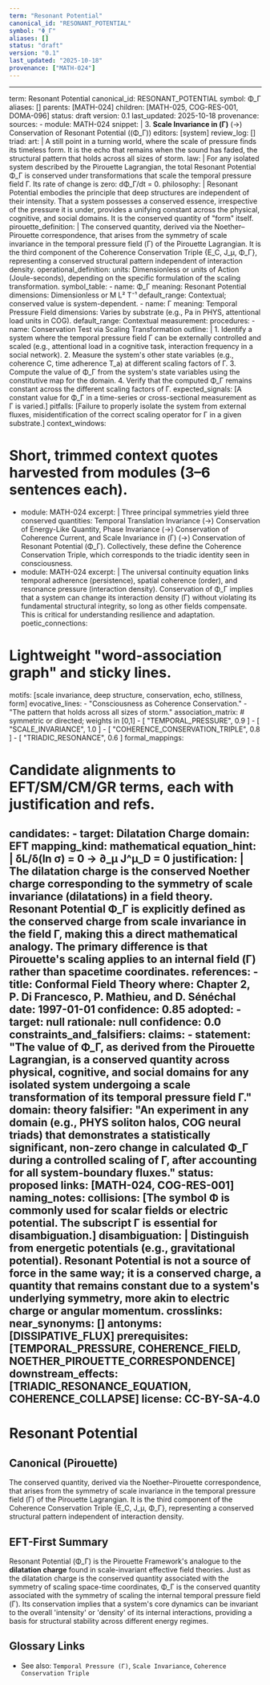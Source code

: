 ```yaml
---
term: "Resonant Potential"
canonical_id: "RESONANT_POTENTIAL"
symbol: "Φ_Γ"
aliases: []
status: "draft"
version: "0.1"
last_updated: "2025-10-18"
provenance: ["MATH-024"]
---
```


---
term: Resonant Potential
canonical_id: RESONANT_POTENTIAL
symbol: Φ_Γ
aliases: []
parents: [MATH-024]
children: [MATH-025, COG-RES-001, DOMA-096]
status: draft
version: 0.1
last_updated: 2025-10-18
provenance:
  sources:
    - module: MATH-024
      snippet: |
        3. **Scale Invariance in (Γ)** (→) Conservation of Resonant Potential ((Φ_Γ))
  editors: [system]
  review_log: []
triad:
  art: |
    A still point in a turning world, where the scale of pressure finds its timeless form. It is the echo that remains when the sound has faded, the structural pattern that holds across all sizes of storm.
  law: |
    For any isolated system described by the Pirouette Lagrangian, the total Resonant Potential Φ_Γ is conserved under transformations that scale the temporal pressure field Γ. Its rate of change is zero: dΦ_Γ/dt = 0.
  philosophy: |
    Resonant Potential embodies the principle that deep structures are independent of their intensity. That a system possesses a conserved essence, irrespective of the pressure it is under, provides a unifying constant across the physical, cognitive, and social domains. It is the conserved quantity of "form" itself.
pirouette_definition: |
  The conserved quantity, derived via the Noether–Pirouette correspondence, that arises from the symmetry of scale invariance in the temporal pressure field (Γ) of the Pirouette Lagrangian. It is the third component of the Coherence Conservation Triple {E_C, J_μ, Φ_Γ}, representing a conserved structural pattern independent of interaction density.
operational_definition:
  units: Dimensionless or units of Action (Joule-seconds), depending on the specific formulation of the scaling transformation.
  symbol_table:
    - name: Φ_Γ
      meaning: Resonant Potential
      dimensions: Dimensionless or M L² T⁻¹
      default_range: Contextual; conserved value is system-dependent.
    - name: Γ
      meaning: Temporal Pressure Field
      dimensions: Varies by substrate (e.g., Pa in PHYS, attentional load units in COG).
      default_range: Contextual
  measurement:
    procedures:
      - name: Conservation Test via Scaling Transformation
        outline: |
          1. Identify a system where the temporal pressure field Γ can be externally controlled and scaled (e.g., attentional load in a cognitive task, interaction frequency in a social network).
          2. Measure the system's other state variables (e.g., coherence C, time adherence T_a) at different scaling factors of Γ.
          3. Compute the value of Φ_Γ from the system's state variables using the constitutive map for the domain.
          4. Verify that the computed Φ_Γ remains constant across the different scaling factors of Γ.
        expected_signals: [A constant value for Φ_Γ in a time-series or cross-sectional measurement as Γ is varied.]
        pitfalls: [Failure to properly isolate the system from external fluxes, misidentification of the correct scaling operator for Γ in a given substrate.]
context_windows:
  # Short, trimmed context quotes harvested from modules (3–6 sentences each).
  - module: MATH-024
    excerpt: |
      Three principal symmetries yield three conserved quantities: Temporal Translation Invariance (→) Conservation of Energy-Like Quantity, Phase Invariance (→) Conservation of Coherence Current, and Scale Invariance in (Γ) (→) Conservation of Resonant Potential (Φ_Γ). Collectively, these define the Coherence Conservation Triple, which corresponds to the triadic identity seen in consciousness.
  - module: MATH-024
    excerpt: |
      The universal continuity equation links temporal adherence (persistence), spatial coherence (order), and resonance pressure (interaction density). Conservation of Φ_Γ implies that a system can change its interaction density (Γ) without violating its fundamental structural integrity, so long as other fields compensate. This is critical for understanding resilience and adaptation.
poetic_connections:
  # Lightweight "word-association graph" and sticky lines.
  motifs: [scale invariance, deep structure, conservation, echo, stillness, form]
  evocative_lines:
    - "Consciousness as Coherence Conservation."
    - "The pattern that holds across all sizes of storm."
  association_matrix:
    # symmetric or directed; weights in [0,1]
    - [ "TEMPORAL_PRESSURE", 0.9 ]
    - [ "SCALE_INVARIANCE", 1.0 ]
    - [ "COHERENCE_CONSERVATION_TRIPLE", 0.8 ]
    - [ "TRIADIC_RESONANCE", 0.6 ]
formal_mappings:
  # Candidate alignments to EFT/SM/CM/GR terms, each with justification and refs.
  candidates:
    - target: Dilatation Charge
      domain: EFT
      mapping_kind: mathematical
      equation_hint: |
        δL/δ(ln σ) = 0 → ∂_μ J^μ_D = 0
      justification: |
        The dilatation charge is the conserved Noether charge corresponding to the symmetry of scale invariance (dilatations) in a field theory. Resonant Potential Φ_Γ is explicitly defined as the conserved charge from scale invariance in the field Γ, making this a direct mathematical analogy. The primary difference is that Pirouette's scaling applies to an internal field (Γ) rather than spacetime coordinates.
      references:
        - title: Conformal Field Theory
          where: Chapter 2, P. Di Francesco, P. Mathieu, and D. Sénéchal
          date: 1997-01-01
      confidence: 0.85
  adopted:
    - target: null
      rationale: null
      confidence: 0.0
constraints_and_falsifiers:
  claims:
    - statement: "The value of Φ_Γ, as derived from the Pirouette Lagrangian, is a conserved quantity across physical, cognitive, and social domains for any isolated system undergoing a scale transformation of its temporal pressure field Γ."
      domain: theory
      falsifier: "An experiment in any domain (e.g., PHYS soliton halos, COG neural triads) that demonstrates a statistically significant, non-zero change in calculated Φ_Γ during a controlled scaling of Γ, after accounting for all system-boundary fluxes."
      status: proposed
      links: [MATH-024, COG-RES-001]
naming_notes:
  collisions: [The symbol Φ is commonly used for scalar fields or electric potential. The subscript Γ is essential for disambiguation.]
  disambiguation: |
    Distinguish from energetic potentials (e.g., gravitational potential). Resonant Potential is not a source of force in the same way; it is a conserved charge, a quantity that remains constant due to a system's underlying symmetry, more akin to electric charge or angular momentum.
crosslinks:
  near_synonyms: []
  antonyms: [DISSIPATIVE_FLUX]
  prerequisites: [TEMPORAL_PRESSURE, COHERENCE_FIELD, NOETHER_PIROUETTE_CORRESPONDENCE]
  downstream_effects: [TRIADIC_RESONANCE_EQUATION, COHERENCE_COLLAPSE]
license: CC-BY-SA-4.0
---

# Resonant Potential

## Canonical (Pirouette)
The conserved quantity, derived via the Noether–Pirouette correspondence, that arises from the symmetry of scale invariance in the temporal pressure field (Γ) of the Pirouette Lagrangian. It is the third component of the Coherence Conservation Triple {E_C, J_μ, Φ_Γ}, representing a conserved structural pattern independent of interaction density.

## EFT-First Summary
Resonant Potential (Φ_Γ) is the Pirouette Framework's analogue to the **dilatation charge** found in scale-invariant effective field theories. Just as the dilatation charge is the conserved quantity associated with the symmetry of scaling space-time coordinates, Φ_Γ is the conserved quantity associated with the symmetry of scaling the internal temporal pressure field (Γ). Its conservation implies that a system's core dynamics can be invariant to the overall 'intensity' or 'density' of its internal interactions, providing a basis for structural stability across different energy regimes.

## Glossary Links
- See also: `Temporal Pressure (Γ)`, `Scale Invariance`, `Coherence Conservation Triple`